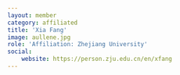 ```yaml
---
layout: member
category: affiliated
title: 'Xia Fang'
image: aullene.jpg
role: 'Affiliation: Zhejiang University'
social:
    website: https://person.zju.edu.cn/en/xfang
---
```

